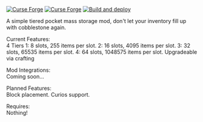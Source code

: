 [![Curse Forge](http://cf.way2muchnoise.eu/367734.svg)](https://minecraft.curseforge.com/projects/pocket-storage)
[![Curse Forge](http://cf.way2muchnoise.eu/versions/367734.svg)](https://minecraft.curseforge.com/projects/pocket-storage)
[![Build and deploy](https://github.com/Flanks255/pocketstorage/actions/workflows/build.yml/badge.svg?branch=master)](https://github.com/Flanks255/pocketstorage/actions/workflows/build.yml)

A simple tiered pocket mass storage mod, don't let your inventory fill up with cobblestone again.

Current Features:  
  4 Tiers
    1: 8 slots, 255 items per slot.
    2: 16 slots, 4095 items per slot.
    3: 32 slots, 65535 items per slot.
    4: 64 slots, 1048575 items per slot.
  Upgradeable via crafting

Mod Integrations:  
  Coming soon...

Planned Features:  
  Block placement.
  Curios support.

Requires:  
    Nothing!